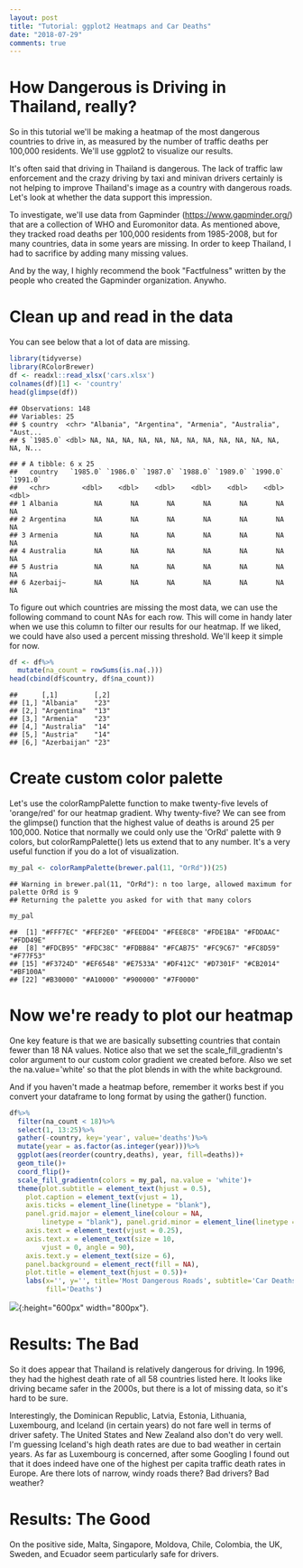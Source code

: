 ```yaml
---
layout: post
title: "Tutorial: ggplot2 Heatmaps and Car Deaths"
date: "2018-07-29"
comments: true
---
```


How Dangerous is Driving in Thailand, really?
====================================

So in this tutorial we'll be making a heatmap of the most dangerous countries to drive in, as measured by the number of traffic deaths per 100,000 residents. We'll use ggplot2 to visualize our results.

It's often said that driving in Thailand is dangerous. The lack of traffic law enforcement and the crazy driving by taxi and minivan drivers certainly is not helping to improve Thailand's image as a country with dangerous roads. Let's look at whether the data support this impression.

To investigate, we'll use data from Gapminder (https://www.gapminder.org/) that are a collection of WHO and Euromonitor data. As mentioned above, they tracked road deaths per 100,000 residents from 1985-2008, but for many countries, data in some years are missing. In order to keep Thailand, I had to sacrifice by adding many missing values.

And by the way, I highly recommend the book "Factfulness" written by the people who created the Gapminder organization. Anywho.

Clean up and read in the data
=============================

You can see below that a lot of data are missing.

``` r
library(tidyverse)
library(RColorBrewer)
df <- readxl::read_xlsx('cars.xlsx')
colnames(df)[1] <- 'country'
head(glimpse(df))
```
    ## Observations: 148
    ## Variables: 25
    ## $ country  <chr> "Albania", "Argentina", "Armenia", "Australia", "Aust...
    ## $ `1985.0` <dbl> NA, NA, NA, NA, NA, NA, NA, NA, NA, NA, NA, NA, NA, N...
   
    ## # A tibble: 6 x 25
    ##   country   `1985.0` `1986.0` `1987.0` `1988.0` `1989.0` `1990.0` `1991.0`
    ##   <chr>        <dbl>    <dbl>    <dbl>    <dbl>    <dbl>    <dbl>    <dbl>
    ## 1 Albania         NA       NA       NA       NA       NA       NA       NA
    ## 2 Argentina       NA       NA       NA       NA       NA       NA       NA
    ## 3 Armenia         NA       NA       NA       NA       NA       NA       NA
    ## 4 Australia       NA       NA       NA       NA       NA       NA       NA
    ## 5 Austria         NA       NA       NA       NA       NA       NA       NA
    ## 6 Azerbaij~       NA       NA       NA       NA       NA       NA       NA

To figure out which countries are missing the most data, we can use the following command to count NAs for each row. This will come in handy later when we use this column to filter our results for our heatmap. If we liked, we could have also used a percent missing threshold. We'll keep it simple for now.

``` r
df <- df%>%
  mutate(na_count = rowSums(is.na(.)))
head(cbind(df$country, df$na_count))
```

    ##      [,1]         [,2]
    ## [1,] "Albania"    "23"
    ## [2,] "Argentina"  "13"
    ## [3,] "Armenia"    "23"
    ## [4,] "Australia"  "14"
    ## [5,] "Austria"    "14"
    ## [6,] "Azerbaijan" "23"

Create custom color palette
===========================

Let's use the colorRampPalette function to make twenty-five levels of 'orange/red' for our heatmap gradient. Why twenty-five? We can see from the glimpse() function that the highest value of deaths is around 25 per 100,000. Notice that normally we could only use the 'OrRd' palette with 9 colors, but colorRampPalette() lets us extend that to any number. It's a very useful function if you do a lot of visualization.

``` r
my_pal <- colorRampPalette(brewer.pal(11, "OrRd"))(25)
```
    ## Warning in brewer.pal(11, "OrRd"): n too large, allowed maximum for palette OrRd is 9
    ## Returning the palette you asked for with that many colors

``` r
my_pal
```
    ##  [1] "#FFF7EC" "#FEF2E0" "#FEEDD4" "#FEE8C8" "#FDE1BA" "#FDDAAC" "#FDD49E"
    ##  [8] "#FDCB95" "#FDC38C" "#FDBB84" "#FCAB75" "#FC9C67" "#FC8D59" "#F77F53"
    ## [15] "#F3724D" "#EF6548" "#E7533A" "#DF412C" "#D7301F" "#CB2014" "#BF100A"
    ## [22] "#B30000" "#A10000" "#900000" "#7F0000"

Now we're ready to plot our heatmap
===================================

One key feature is that we are basically subsetting countries that contain fewer than 18 NA values. Notice also that we set the scale\_fill\_gradientn's color argument to our custom color gradient we created before. Also we set the na.value='white' so that the plot blends in with the white background.

And if you haven't made a heatmap before, remember it works best if you convert your dataframe to long format by using the gather() function.

``` r
df%>%
  filter(na_count < 18)%>%
  select(1, 13:25)%>%
  gather(-country, key='year', value='deaths')%>%
  mutate(year = as.factor(as.integer(year)))%>%
  ggplot(aes(reorder(country,deaths), year, fill=deaths))+
  geom_tile()+
  coord_flip()+
  scale_fill_gradientn(colors = my_pal, na.value = 'white')+
  theme(plot.subtitle = element_text(hjust = 0.5), 
    plot.caption = element_text(vjust = 1), 
    axis.ticks = element_line(linetype = "blank"), 
    panel.grid.major = element_line(colour = NA, 
        linetype = "blank"), panel.grid.minor = element_line(linetype = "blank"), 
    axis.text = element_text(vjust = 0.25), 
    axis.text.x = element_text(size = 10, 
        vjust = 0, angle = 90),
    axis.text.y = element_text(size = 6),
    panel.background = element_rect(fill = NA),
    plot.title = element_text(hjust = 0.5))+
    labs(x='', y='', title='Most Dangerous Roads', subtitle='Car Deaths per 100,000',
         fill='Deaths')
```

![](roads_files/figure-markdown_github/unnamed-chunk-4-1.png){:height="600px" width="800px"}.

Results: The Bad
================

So it does appear that Thailand is relatively dangerous for driving. In 1996, they had the highest death rate of all 58 countries listed here. It looks like driving became safer in the 2000s, but there is a lot of missing data, so it's hard to be sure.

Interestingly, the Dominican Republic, Latvia, Estonia, Lithuania, Luxembourg, and Iceland (in certain years) do not fare well in terms of driver safety. The United States and New Zealand also don't do very well. I'm guessing Iceland's high death rates are due to bad weather in certain years. As far as Luxembourg is concerned, after some Googling I found out that it does indeed have one of the highest per capita traffic death rates in Europe. Are there lots of narrow, windy roads there? Bad drivers? Bad weather?

Results: The Good
=================

On the positive side, Malta, Singapore, Moldova, Chile, Colombia, the UK, Sweden, and Ecuador seem particularly safe for drivers.
